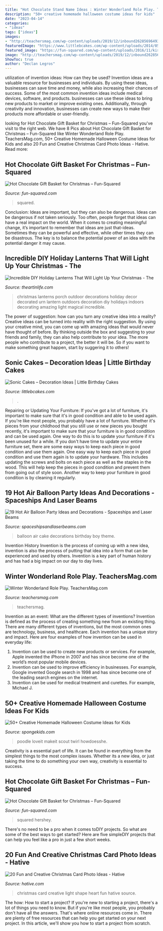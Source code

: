 ```yaml
---
title: "Hot Chocolate Stand Name Ideas : Winter Wonderland Role Play. Teachersmag.com"
description: "50+ creative homemade halloween costume ideas for kids"
date: "2023-04-14"
categories:
- "ideas"
tags: ["ideas"]
images:
- "http://teachersmag.com/wp-content/uploads/2019/12/inbound2628569649338737106-699x1024.jpg"
featuredImage: "https://www.littlebcakes.com/wp-content/uploads/2014/05/Sonic-The-Hedgehog-Birthday-Cake.jpg"
featured_image: "https://fun-squared.com/wp-content/uploads/2016/11/kisses-1.jpg"
image: "http://teachersmag.com/wp-content/uploads/2019/12/inbound2628569649338737106-699x1024.jpg"
ShowToc: true
author: "Declan Legros"
---
```



utilization of invention ideas: How can they be used?
Invention ideas are a valuable resource for businesses and individuals. By using these ideas, businesses can save time and money, while also increasing their chances of success. Some of the most common invention ideas include medical devices, software, and products. businesses can use these ideas to bring new products to market or improve existing ones. Additionally, through creativity and innovation, businesses can create new ways to make their products more affordable or user-friendly.

	

		
looking for Hot Chocolate Gift Basket for Christmas – Fun-Squared you've visit to the right web. We have 8 Pics about Hot Chocolate Gift Basket for Christmas – Fun-Squared like Winter Wonderland Role Play. TeachersMag.com, 50+ Creative Homemade Halloween Costume Ideas for Kids and also 20 Fun and Creative Christmas Card Photo Ideas - Hative. Read more:
		
    
## Hot Chocolate Gift Basket For Christmas – Fun-Squared

<img loading=lazy src="https://fun-squared.com/wp-content/uploads/2016/10/HotChocolateGiftBasket.jpg" onerror="this.onerror=null;this.src='https://tse3.mm.bing.net/th?id=OIP.XdqeFRWve68X6OQacPUw_gHaKc&amp;pid=15.1';" alt="Hot Chocolate Gift Basket for Christmas – Fun-Squared">

_Source: fun-squared.com_

>squared. 

	

Conclusion: Ideas are important, but they can also be dangerous.
Ideas can be dangerous if not taken seriously. Too often, people forget that ideas can have a real impact on the world. When it comes to creating meaningful change, it’s important to remember that ideas are just that-ideas. Sometimes they can be powerful and effective, while other times they can be disastrous. The key is to balance the potential power of an idea with the potential danger it may cause.

    
## Incredible DIY Holiday Lanterns That Will Light Up Your Christmas - The

<img loading=lazy src="http://theartinlife.com/wp-content/uploads/2017/11/Holiday-Lanterns-8-The-ART-In-LIFE.jpg" onerror="this.onerror=null;this.src='https://tse3.mm.bing.net/th?id=OIP.uIW4VYW_Ln2M3FWb9vN_bQHaLH&amp;pid=15.1';" alt="Incredible DIY Holiday Lanterns That Will Light Up Your Christmas - The">

_Source: theartinlife.com_

>christmas lanterns porch outdoor decorations holiday decor decorated urn lantern outdoors decoration diy holidays indoors decorating amazing light magical incredible. 

	

The power of suggestion: how can you turn any creative idea into a reality?
Creative ideas can be turned into reality with the right suggestion. By using your creative mind, you can come up with amazing ideas that would never have thought of before. By thinking outside the box and suggesting to your friends and family, they can also help contribute to your idea. The more people who contribute to a project, the better it will be. So if you want to make something great happen, start by suggering it to others!

    
## Sonic Cakes – Decoration Ideas | Little Birthday Cakes

<img loading=lazy src="https://www.littlebcakes.com/wp-content/uploads/2014/05/Sonic-The-Hedgehog-Birthday-Cake.jpg" onerror="this.onerror=null;this.src='https://tse3.mm.bing.net/th?id=OIP.3Sy68UgKiYQK4UEI0LJdSwHaGf&amp;pid=15.1';" alt="Sonic Cakes – Decoration Ideas | Little Birthday Cakes">

_Source: littlebcakes.com_

>. 

	

Repairing or Updating Your Furniture: If you've got a lot of furniture, it's important to make sure that it's in good condition and able to be used again.
If you're like most people, you probably have a lot of furniture. Whether it's pieces from your childhood that you still use or new pieces you bought recently, it's important to make sure that your furniture is in good condition and can be used again. One way to do this is to update your furniture if it's been unused for a while. If you don't have time to update your entire furniture set, there are some easy ways to keep each piece in good condition and use them again. 
One easy way to keep each piece in good condition and use them again is to update your hardware. This includes updating the screws and bolts on each piece as well as the staples in the wood. This will help keep the pieces in good condition and prevent them from going out of style soon. Another way to keep your furniture in good condition is by cleaning it regularly.

    
## 19 Hot Air Balloon Party Ideas And Decorations - Spaceships And Laser Beams

<img loading=lazy src="http://spaceshipsandlaserbeams.com/wp-content/uploads/2016/03/7-Hot-Air-Balloon-Cake.jpg" onerror="this.onerror=null;this.src='https://tse2.mm.bing.net/th?id=OIP.3f5EH-5IVoAa9WWaEThLEgHaLH&amp;pid=15.1';" alt="19 Hot Air Balloon Party Ideas and Decorations - Spaceships and Laser Beams">

_Source: spaceshipsandlaserbeams.com_

>balloon air cake decorations birthday boy theme. 

	

Invention History
Invention is the process of coming up with a new idea, invention is also the process of putting that idea into a form that can be experienced and used by others. Invention is a key part of human history and has had a big impact on our day to day lives.

    
## Winter Wonderland Role Play. TeachersMag.com

<img loading=lazy src="http://teachersmag.com/wp-content/uploads/2019/12/inbound2628569649338737106-699x1024.jpg" onerror="this.onerror=null;this.src='https://tse3.mm.bing.net/th?id=OIP.Gp9iTlRskc3m8CwsucZEaAHaK2&amp;pid=15.1';" alt="Winter Wonderland Role Play. TeachersMag.com">

_Source: teachersmag.com_

>teachersmag. 

	

Invention as an event: What are the different types of inventions?
Invention is defined as the process of creating something new from an existing thing. There are many different types of inventions, but the most common ones are technology, business, and healthcare. Each invention has a unique story and impact. Here are four examples of how invention can be used in everyday life: 
1. Invention can be used to create new products or services. For example, Apple invented the iPhone in 2007 and has since become one of the world’s most popular mobile devices. 
2. Invention can be used to improve efficiency in businesses. For example, Google invented Google search in 1998 and has since become one of the leading search engines on the internet. 
3. Invention can be used for medical treatment and curettes. For example, Michael J.

    
## 50+ Creative Homemade Halloween Costume Ideas For Kids

<img loading=lazy src="https://spongekids.com/wp-content/uploads/2014/03/costumes-for-kids/51-easy-pink-poodle-skirt.jpg" onerror="this.onerror=null;this.src='https://tse3.mm.bing.net/th?id=OIP.88KELHse3R39lqxgjVmm7wHaLH&amp;pid=15.1';" alt="50+ Creative Homemade Halloween Costume Ideas for Kids">

_Source: spongekids.com_

>poodle loveit makeit scout twirl howdoesshe. 

	

Creativity is a essential part of life. It can be found in everything from the simplest things to the most complex issues. Whether its a new idea, or just taking the time to do something your own way, creativity is essential to success.

    
## Hot Chocolate Gift Basket For Christmas – Fun-Squared

<img loading=lazy src="https://fun-squared.com/wp-content/uploads/2016/11/kisses-1.jpg" onerror="this.onerror=null;this.src='https://tse4.mm.bing.net/th?id=OIP.RwY66h0GqH9jpFB1uK4nDwHaLE&amp;pid=15.1';" alt="Hot Chocolate Gift Basket for Christmas – Fun-Squared">

_Source: fun-squared.com_

>squared hershey. 

	

There's no need to be a pro when it comes toDIY projects. So what are some of the best ways to get started? Here are five simpleDIY projects that can help you feel like a pro in just a few short weeks.

    
## 20 Fun And Creative Christmas Card Photo Ideas - Hative

<img loading=lazy src="https://hative.com/wp-content/uploads/2014/11/christmas-card-photo-ideas/10-christmas-card-photo-ideas.jpg" onerror="this.onerror=null;this.src='https://tse1.mm.bing.net/th?id=OIP.lrGcUd82HHl1LqoM43eIfQHaLH&amp;pid=15.1';" alt="20 Fun and Creative Christmas Card Photo Ideas - Hative">

_Source: hative.com_

>christmas card creative light shape heart fun hative source. 

	

The how: How to start a project?
If you're new to starting a project, there's a lot of things you need to know. But if you're like most people, you probably don't have all the answers. That's where online resources come in. There are plenty of free resources that can help you get started on your next project. In this article, we'll show you how to start a project from scratch.

